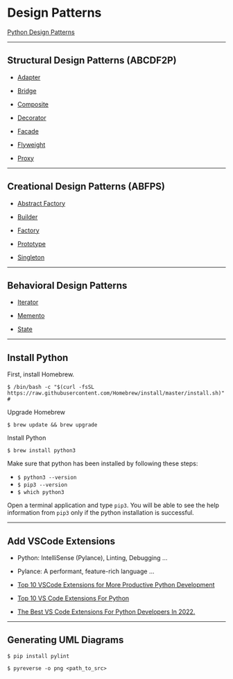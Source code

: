 # Design Patterns

[Python Design Patterns](https://refactoring.guru/design-patterns/python)

***

## Structural Design Patterns (ABCDF2P)

* [Adapter](https://github.com/muarshad01/Python-Design-Patterns/blob/main/Structural_Design_Patterns/Adapter)

* [Bridge](https://github.com/muarshad01/Python-Design-Patterns/blob/main/Structural_Design_Patterns/Bridge)

* [Composite](https://github.com/muarshad01/Python-Design-Patterns/blob/main/Structural_Design_Patterns/Composite)

* [Decorator](https://github.com/muarshad01/Python-Design-Patterns/blob/main/Structural_Design_Patterns/Decorator)

* [Facade](https://github.com/muarshad01/Python-Design-Patterns/blob/main/Structural_Design_Patterns/Facade)

* [Flyweight](https://github.com/muarshad01/Python-Design-Patterns/blob/main/Structural_Design_Patterns/Flyweight)

* [Proxy](https://github.com/muarshad01/Python-Design-Patterns/tree/main/Structural_Design_Patterns/Proxy)
***

## Creational Design Patterns (ABFPS)

* [Abstract Factory](https://github.com/muarshad01/Python-Design-Patterns/blob/main/Creational_Design_Patterns/Abstract_Factory)

* [Builder](https://github.com/muarshad01/Python-Design-Patterns/tree/main/Creational_Design_Patterns/Builder)

* [Factory](https://github.com/muarshad01/Python-Design-Patterns/blob/main/Creational_Design_Patterns/Factory)

* [Prototype](https://github.com/muarshad01/Python-Design-Patterns/tree/main/Creational_Design_Patterns/Prototype)

* [Singleton](https://github.com/muarshad01/Python-Design-Patterns/tree/main/Creational_Design_Patterns/Singleton)

***

## Behavioral Design Patterns

* [Iterator](https://github.com/muarshad01/Python-Design-Patterns/tree/main/Behavioral_Design_Patterns/Iterator)

* [Memento](https://github.com/muarshad01/Python-Design-Patterns/blob/main/Behavioral_Design_Patterns/Memento)

* [State](https://github.com/muarshad01/Python-Design-Patterns/blob/main/Behavioral_Design_Patterns/State)

***

## Install Python

First, install Homebrew.

```
$ /bin/bash -c "$(curl -fsSL https://raw.githubusercontent.com/Homebrew/install/master/install.sh)" # 
```

Upgrade Homebrew

```
$ brew update && brew upgrade
```

Install Python

```
$ brew install python3
```

Make sure that python has been installed by following these steps:

* `$ python3 --version`
* `$ pip3 --version`
* `$ which python3`

Open a terminal application and type `pip3`. You will be able to see the help information from `pip3` only if the python installation is successful.

***

## Add VSCode Extensions

* Python: IntelliSense (Pylance), Linting, Debugging   ...
* Pylance: A performant, feature-rich language ...


* [Top 10 VSCode Extensions for More Productive Python Development](https://bas.codes/posts/best-vscode-extensions-python)
* [Top 10 VS Code Extensions For Python](https://www.geeksforgeeks.org/top-10-vs-code-extensions-for-python/)
* [The Best VS Code Extensions For Python Developers In 2022.](https://dev.to/wiseai/vs-code-extensions-for-python-developers-3n9b)

***

## Generating UML Diagrams

```
$ pip install pylint

$ pyreverse -o png <path_to_src>
```
